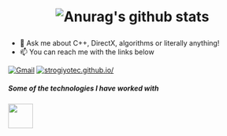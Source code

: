 

<h1 align="center">

![Anurag's github stats](https://github-readme-stats.vercel.app/api?username=strogiyotec&show_icons=true&theme=radical)

</h1>

<p align="center">
</p>
 
 
- :speech_balloon: Ask me about C++, DirectX, algorithms or literally anything!
- :mailbox: You can reach me with the links below

[![Gmail](https://img.shields.io/badge/-GMAIL-D14836?style=for-the-badge&logo=gmail&logoColor=white)](mailto:almas337519@gmail.com)
[![strogiyotec.github.io/](https://img.shields.io/badge/-BLOG-000000?style=for-the-badge&logo=react&logoColor=white)](https://strogiyotec.github.io/)

##### Some of the technologies I have worked with

<code><a href="https://git-scm.com//" target="_blank"><img height="50" src="https://www.vectorlogo.zone/logos/git-scm/git-scm-ar21.svg"></a></code>
